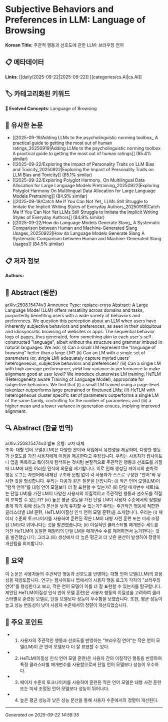 # Subjective Behaviors and Preferences in LLM: Language of Browsing

**Korean Title:** 주관적 행동과 선호도에 관한 LLM: 브라우징 언어

## 📋 메타데이터

**Links**: [[daily/2025-09-22|2025-09-22]] [[categories/cs.AI|cs.AI]]

## 🏷️ 카테고리화된 키워드
**🚀 Evolved Concepts**: Language of Browsing

## 🔗 유사한 논문
- [[2025-09-19/Adding LLMs to the psycholinguistic norming toolbox_ A practical guide to getting the most out of human ratings_20250919|Adding LLMs to the psycholinguistic norming toolbox A practical guide to getting the most out of human ratings]] (85.4% similar)
- [[2025-09-22/Exploring the Impact of Personality Traits on LLM Bias and Toxicity_20250922|Exploring the Impact of Personality Traits on LLM Bias and Toxicity]] (85.1% similar)
- [[2025-09-22/Exploring Polyglot Harmony_ On Multilingual Data Allocation for Large Language Models Pretraining_20250922|Exploring Polyglot Harmony On Multilingual Data Allocation for Large Language Models Pretraining]] (84.9% similar)
- [[2025-09-18/Catch Me If You Can Not Yet_ LLMs Still Struggle to Imitate the Implicit Writing Styles of Everyday Authors_20250918|Catch Me If You Can Not Yet LLMs Still Struggle to Imitate the Implicit Writing Styles of Everyday Authors]] (84.9% similar)
- [[2025-09-22/How do Language Models Generate Slang_ A Systematic Comparison between Human and Machine-Generated Slang Usages_20250922|How do Language Models Generate Slang A Systematic Comparison between Human and Machine-Generated Slang Usages]] (84.5% similar)

## 📋 저자 정보

**Authors:** 

## 📄 Abstract (원문)

arXiv:2508.15474v3 Announce Type: replace-cross 
Abstract: A Large Language Model (LLM) offers versatility across domains and tasks, purportedly benefiting users with a wide variety of behaviors and preferences. We question this perception about an LLM when users have inherently subjective behaviors and preferences, as seen in their ubiquitous and idiosyncratic browsing of websites or apps. The sequential behavior logs of pages, thus generated, form something akin to each user's self-constructed "language", albeit without the structure and grammar imbued in natural languages. We ask: (i) Can a small LM represent the "language of browsing" better than a large LM? (ii) Can an LM with a single set of parameters (or, single LM) adequately capture myriad users' heterogeneous, subjective behaviors and preferences? (iii) Can a single LM with high average performance, yield low variance in performance to make alignment good at user level? We introduce clusterwise LM training, HeTLM (Heterogeneity aware Training of Language Model), appropriate for subjective behaviors. We find that (i) a small LM trained using a page-level tokenizer outperforms large pretrained or finetuned LMs; (ii) HeTLM with heterogeneous cluster specific set of parameters outperforms a single LM of the same family, controlling for the number of parameters; and (iii) a higher mean and a lower variance in generation ensues, implying improved alignment.

## 🔍 Abstract (한글 번역)

arXiv:2508.15474v3 발표 유형: 교차 대체  
초록: 대형 언어 모델(LLM)은 다양한 분야와 작업에서 유연성을 제공하며, 다양한 행동과 선호도를 가진 사용자에게 이점을 제공한다고 주장됩니다. 우리는 사용자가 웹사이트나 앱을 독특하고 특이하게 탐색하는 것처럼 본질적으로 주관적인 행동과 선호도를 가질 때 LLM에 대한 이러한 인식에 의문을 제기합니다. 이로 인해 생성된 페이지의 순차적 행동 로그는 자연어에 내재된 구조와 문법 없이 각 사용자가 스스로 구성한 "언어"와 유사한 것을 형성합니다. 우리는 다음과 같은 질문을 던집니다: (i) 작은 언어 모델(LM)이 "탐색 언어"를 대형 언어 모델보다 더 잘 표현할 수 있는가? (ii) 단일 매개변수 세트(또는 단일 LM)를 가진 LM이 다양한 사용자의 이질적이고 주관적인 행동과 선호도를 적절히 포착할 수 있는가? (iii) 높은 평균 성능을 가진 단일 LM이 사용자 수준에서의 정렬을 좋게 하기 위해 성능의 분산을 낮게 유지할 수 있는가? 우리는 주관적인 행동에 적합한 클러스터별 LM 훈련, HeTLM(이질성 인식 언어 모델 훈련)을 소개합니다. 우리는 (i) 페이지 수준의 토크나이저를 사용하여 훈련된 작은 LM이 대형 사전 훈련 또는 미세 조정된 LM보다 뛰어나다는 것을 발견했습니다; (ii) 이질적인 클러스터별 매개변수 세트를 가진 HeTLM이 동일한 패밀리의 단일 LM을 매개변수 수를 제어하면서 능가한다는 것을 발견했습니다; 그리고 (iii) 생성에서 더 높은 평균과 더 낮은 분산이 발생하여 정렬이 개선됨을 의미합니다.

## 📝 요약

이 논문은 사용자들의 주관적인 행동과 선호도를 반영하는 대형 언어 모델(LLM)의 효용성을 재검토합니다. 연구는 웹사이트나 앱에서의 사용자 행동 로그가 각자의 "브라우징 언어"를 형성한다고 보고, 작은 언어 모델이 이를 더 잘 표현할 수 있는지를 탐구합니다. 제안된 HeTLM(이질성 인식 언어 모델 훈련)은 사용자 행동의 이질성을 고려하여 클러스터별로 훈련된 모델로, 단일 모델보다 성능이 우수함을 보였습니다. 또한, 평균 성능이 높고 성능 변동성이 낮아 사용자 수준에서의 정렬이 개선되었습니다.

## 🎯 주요 포인트

- 1. 사용자의 주관적인 행동과 선호도를 반영하는 "브라우징 언어"는 작은 언어 모델(LM)이 큰 언어 모델보다 더 잘 표현할 수 있다.

- 2. HeTLM(이질성 인식 언어 모델 훈련)은 사용자 간의 이질적인 행동을 반영하여 특정 클러스터별 매개변수를 사용함으로써 단일 언어 모델보다 성능이 우수하다.

- 3. 페이지 수준의 토크나이저를 사용하여 훈련된 작은 언어 모델은 대형 사전 훈련 또는 미세 조정된 언어 모델보다 성능이 뛰어나다.

- 4. 높은 평균 성능과 낮은 성능 분산을 통해 사용자 수준에서의 정렬이 개선된다.

---

*Generated on 2025-09-22 14:58:35*